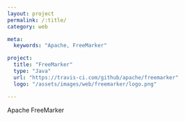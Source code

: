 ```yaml
---
layout: project
permalink: /:title/
category: web

meta:
  keywords: "Apache, FreeMarker"

project:
  title: "FreeMarker"
  type: "Java"
  url: "https://travis-ci.com/github/apache/freemarker"
  logo: "/assets/images/web/freemarker/logo.png"

---	
```

<p>Apache FreeMarker</p>